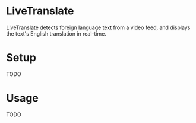 LiveTranslate
=============
LiveTranslate detects foreign language text from a video feed, and displays the text's English translation in real-time.

Setup
=====
TODO

Usage
=====
TODO
